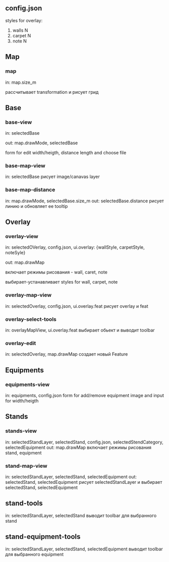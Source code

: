 ## config.json
styles for overlay:

1. walls N
2. carpet N
3. note N


## Map

### map
in: map.size_m

рассчитывает transformation и рисует грид

## Base

### base-view
in: selectedBase

out: map.drawMode,
     selectedBase

form for edit width/heigth, distance length and choose file

### base-map-view
in: selectedBase
рисует image/canavas layer


### base-map-distance
in: map.drawMode, selectedBase.size_m
out: selectedBase.distance
рисует линию и обновляет ее tooltip


## Overlay

### overlay-view
in: selectedOVerlay, config.json, ui.overlay: {wallStyle, carpetStyle, noteSyle}

out: map.drawMap

включает режимы рисования - wall, caret, note

выбирает-устанавливает styles for wall, carpet, note


### overlay-map-view
in: selectedOverlay, config.json, ui.overlay.feat
рисует overlay и feat

### overlay-select-tools
in: overlayMapView, ui.overlay.feat
выбирает обьект и выводит toolbar

### overlay-edit
in: selectedOverlay, map.drawMap
создает новый Feature 

## Equipments

### equipments-view
in: equipments, config.json
form for add/remove equipment image and input for width/heigth

## Stands

### stands-view
in: selectedStandLayer, selectedStand, config.json, selectedStendCategory, selectedEquipment
out: map.drawMap
включает режимы рисования stand, equipment

### stand-map-view
in: selectedStandLayer, selectedStand, selectedEquipment
out: selectedStand, selectedEquipment
рисует selectedStandLayer и выбирает selectedStand, selectedEquipment

## stand-tools
in: selectedStandLayer, selectedStand
выводит toolbar для выбранного stand 

## stand-equipment-tools
in: selectedStandLayer, selectedStand, selectedEquipment
выводит toolbar для выбранного equipment 


